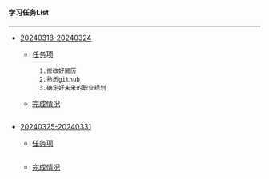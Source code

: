 
<h4 align="left"> 学习任务List </h4>

---------------

- [20240318-20240324]()
  - [任务项]()
    ```text
      1.修改好简历
      2.熟悉github
      3.确定好未来的职业规划
    ```
  - [完成情况]()
    ```text

    ```

- [20240325-20240331]()
    - [任务项]()
      ```text

      ```
    - [完成情况]()
      ```text
  
      ```





































